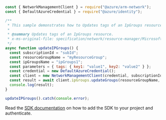 ```javascript
const { NetworkManagementClient } = require("@azure/arm-network");
const { DefaultAzureCredential } = require("@azure/identity");

/**
 * This sample demonstrates how to Updates tags of an IpGroups resource.
 *
 * @summary Updates tags of an IpGroups resource.
 * x-ms-original-file: specification/network/resource-manager/Microsoft.Network/stable/2021-05-01/examples/IpGroupsUpdateTags.json
 */
async function updateIPGroups() {
  const subscriptionId = "subId";
  const resourceGroupName = "myResourceGroup";
  const ipGroupsName = "ipGroups1";
  const parameters = { tags: { key1: "value1", key2: "value2" } };
  const credential = new DefaultAzureCredential();
  const client = new NetworkManagementClient(credential, subscriptionId);
  const result = await client.ipGroups.updateGroups(resourceGroupName, ipGroupsName, parameters);
  console.log(result);
}

updateIPGroups().catch(console.error);
```

Read the [SDK documentation](https://github.com/Azure/azure-sdk-for-js/blob/%40azure%2Farm-network_27.0.0/sdk/network/arm-network/README.md) on how to add the SDK to your project and authenticate.
